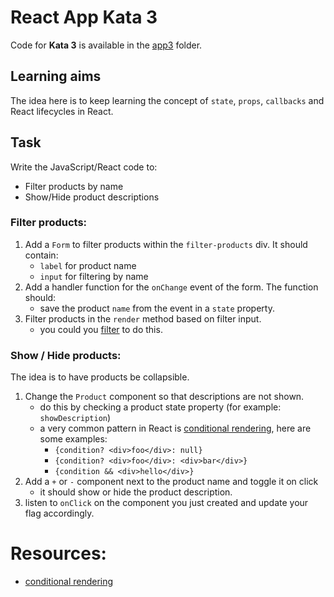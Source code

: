 # React App Kata 3

Code for **Kata 3** is available in the [app3](app3) folder.

## Learning aims

The idea here is to keep learning the concept of `state`, `props`, `callbacks` and React lifecycles in React.

## Task

Write the JavaScript/React code to: 

* Filter products by name
* Show/Hide product descriptions

### Filter products:
1. Add a `Form` to filter products within the `filter-products` div. It should contain:
    * `label` for product name
    * `input` for filtering by name
2. Add a handler function for the `onChange` event of the form. The function should:
    * save the product `name` from the event in a `state` property.
3. Filter products in the `render` method based on filter input.
    * you could you [filter](http://underscorejs.org/#filter) to do this.

### Show / Hide products:

The idea is to have products be collapsible. 
1. Change the `Product` component so that descriptions are not shown.
    * do this by checking a product state property (for example: `showDescription`)
    * a very common pattern in React is [conditional rendering](https://facebook.github.io/react/docs/conditional-rendering.html), here are some examples:
        * `{condition? <div>foo</div>: null}`
        * `{condition? <div>foo</div>: <div>bar</div>}`
        * `{condition && <div>hello</div>}`
2. Add a `+` or `-` component next to the product name and toggle it on click
    * it should show or hide the product description.
3. listen to `onClick` on the component you just created and update your flag accordingly.

# Resources:

* [conditional rendering](https://facebook.github.io/react/docs/conditional-rendering.html)